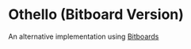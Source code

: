 # Othello (Bitboard Version)
An alternative implementation using [Bitboards](https://chessprogramming.wikispaces.com/Bitboards)
